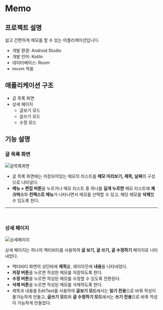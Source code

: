 # Memo

## 프로젝트 설명
쉽고 간편하게 메모를 할 수 있는 어플리케이션입니다. 

- 개발 환경: Android Studio
- 개발 언어: Kotiln
- 데이터베이스: Room
- mvvm 적용


## 애플리케이션 구조
- 글 목록 화면
- 상세 페이지
  - 글보기 모드
  - 글쓰기 모드
  - 수정 모드

## 기능 설명

### 글 목록 화면

![글목록화면](https://user-images.githubusercontent.com/37447282/144559609-1b2b5751-7a74-4cfb-b6f2-f6093ed2b3ac.png)

- 글 목록 화면에는 저장되어있는 메모의 리스트를 **메모 미리보기, 제목, 날짜**의 구성으로 나타냈다.
- **메뉴 > 편집 버튼**을 누르거나 메모 리스트 중 하나를 **길게 누르면** 메모 리스트에 **체크박스**와 **컨텍스트 메뉴**가 나타나면서 메모를 선택할 수 있고, 해당 메모를 **삭제**할 수 있도록 한다.

* * *     
<br/>

### 상세 페이지
![상세페이지](https://user-images.githubusercontent.com/37447282/144561388-a540f24e-013b-4a76-b6a5-71aeabb1a341.png)

상세 페이지는 하나의 액티비티를 사용하여 **글 보기, 글 쓰기, 글 수정하기** 페이지로 나타내었다.
- 액티비티 화면의 상단바에 **제목**을, 레이아웃에 **내용**을 나타내었다.
- **저장 버튼**을 누르면 작성한 메모를 저장하도록 한다.
- **수정 버튼**을 누르면 작성된 메모를 수정할 수 있도록 전환된다.
- **삭제 버튼**을 누르면 작성된 메모를 삭제하도록 한다.
- 제목과 내용을 EditText를 사용하여 **글보기 모드**에서는 **읽기 전용**으로 바꿔 작성이 불가능하게 만들고, **글쓰기 모드**와 **글 수정하기 모드**에서는 **쓰기 전용**으로 바꿔 작성이 가능하게 만들었다.
